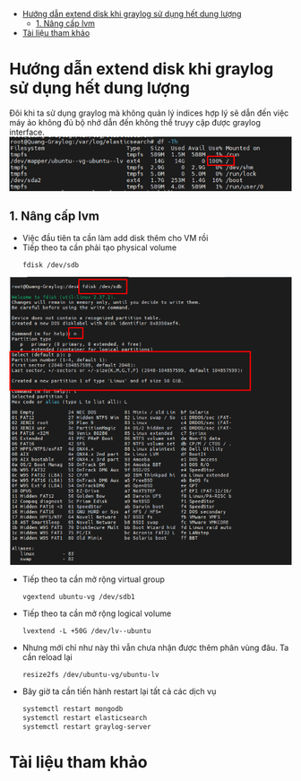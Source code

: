 - [Hướng dẫn extend disk khi graylog sử dụng hết dung lượng](#hướng-dẫn-extend-disk-khi-graylog-sử-dụng-hết-dung-lượng)
  - [1. Nâng cấp lvm](#1-nâng-cấp-lvm)
- [Tài liệu tham khảo](#tài-liệu-tham-khảo)
# Hướng dẫn extend disk khi graylog sử dụng hết dung lượng
Đôi khi ta sử dụng graylog mà không quản lý indices hợp lý sẽ dẫn đến việc máy ảo không đủ bộ nhớ dẫn đến không thể truyy cập được graylog interface. 
![alt text](anh/Screenshot_45.png)
## 1. Nâng cấp lvm
- Việc đầu tiên ta cần làm add disk thêm cho VM rồi
- Tiếp theo ta cần phải tạo physical volume
  ``` 
  fdisk /dev/sdb
  ```
![alt text](anh/Screenshot_46.png)
- Tiếp theo ta cần mở rộng virtual group
  ```
  vgextend ubuntu-vg /dev/sdb1
  ```
- Tiếp theo ta cần mở rộng logical volume
  ```
  lvextend -L +50G /dev/lv--ubuntu
  ```
- Nhưng mới chỉ như này thì vẫn chưa nhận được thêm phân vùng đâu. Ta cần reload lại
  ```
  resize2fs /dev/ubuntu-vg/ubuntu-lv
  ```
- Bây giờ ta cần tiến hành restart lại tất cả các dịch vụ
  ```
  systemctl restart mongodb
  systemctl restart elasticsearch
  systemctl restart graylog-server
  ```
# Tài liệu tham khảo
